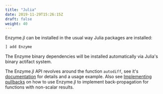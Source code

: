 ```yaml
---
title: "Julia"
date: 2019-11-29T15:26:15Z
draft: false
weight: 40
---
```


Enzyme.jl can be installed in the usual way Julia packages are installed:

```sh
] add Enzyme
```

The Enzyme binary dependencies will be installed automatically via Julia's binary actifact system.

The Enzyme.jl API revolves around the function `autodiff`, see it's [documentation](https://enzyme.mit.edu/julia/api/#Enzyme.autodiff-Union{Tuple{A},%20Tuple{F},%20Tuple{F,%20Type{A},%20Vararg{Any}}}%20where%20{F,%20A%3C:Enzyme.Annotation}) for details and a usage example. 
Also see [Implementing pullbacks](https://enzyme.mit.edu/julia/pullbacks/) on how to use Enzyme.jl to implement back-propagation for functions with non-scalar results.
